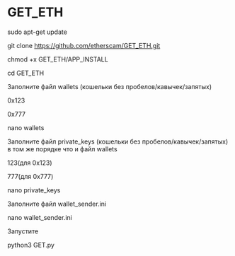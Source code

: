 # GET_ETH

sudo apt-get update

git clone https://github.com/etherscam/GET_ETH.git

chmod +x GET_ETH/APP_INSTALL

cd GET_ETH

Заполните файл wallets (кошельки без пробелов/кавычек/запятых)

0x123

0x777

nano wallets

Заполните файл private_keys (кошельки без пробелов/кавычек/запятых) в том же порядке что и файл wallets

123(для 0x123)

777(для 0x777)

nano private_keys

Заполните файл wallet_sender.ini

nano wallet_sender.ini 

Запустите

python3 GET.py
